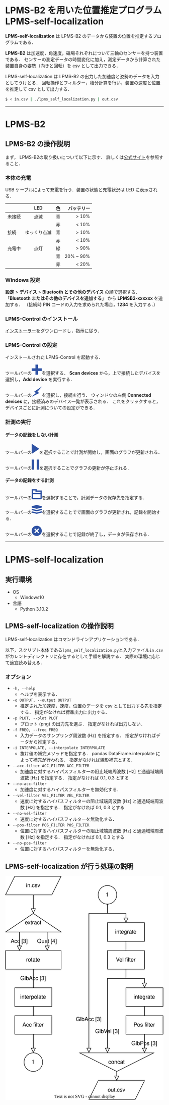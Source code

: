 # LPMS-B2 を用いた位置推定プログラム LPMS-self-localization

**LPMS-self-localization** は LPMS-B2 のデータから装置の位置を推定するプログラムである．

**LPMS-B2** は加速度，角速度，磁場それぞれについて三軸のセンサーを持つ装置である．
センサーの測定データの時間変化に加え，測定データから計算された装置自身の姿勢（向きと回転）を csv として出力できる．

LPMS-self-localization は LPMS-B2 の出力した加速度と姿勢のデータを入力としてうけとる．
回転操作とフィルター，積分計算を行い，装置の速度と位置を推定して csv として出力する．

```sh
$ < in.csv | ./lpms_self_localization.py | out.csv
```

---

# LPMS-B2

## LPMS-B2 の操作説明

まず， LPMS-B2の取り扱いについて以下に示す．
詳しくは[公式サイト](https://lp-research.com/9-axis-bluetooth-imu-lpmsb2-series/)を参照すること．

### 本体の充電

USB ケーブルによって充電を行う．装置の状態と充電状況は LED に表示される．

|      |LED         |色|バッテリー|
|------|:----------:|--|---------:|
|未接続|点滅        |青|> 10%     |
|      |            |赤|< 10%     |
|接続  |ゆっくり点滅|青|> 10%     |
|      |            |赤|< 10%     |
|充電中|点灯        |緑|> 90%     |
|      |            |青|20% ~ 90% |
|      |            |赤|< 20%     |

### Windows 設定

**設定** > **デバイス** > **Bluetooth とその他のデバイス** の順で選択する．
「**Bluetooth またはその他のデバイスを追加する**」 から **LPMSB2-xxxxxx** を追加する．
（接続時 PIN コードの入力を求められた場合，**1234** を入力する．）

### LPMS-Control のインストール

[インストーラー](https://lp-software-downloads.s3-ap-northeast-1.amazonaws.com/LPMS/LPMS-Control/OpenMAT-1.3.5-Setup-Build20180418.exe)をダウンロードし，指示に従う．

### LPMS-Control の設定

インストールされた LPMS-Control を起動する．

ツールバーの![Add / remove sensor](./img/icons/plus_32x32.png "Add / remove sensor")を選択する．
**Scan devices** から，上で接続したデバイスを選択し，**Add device** を実行する．

ツールバーの![Connect](./img/icons/bolt_32x32.png)を選択し，接続を行う．
ウィンドウの左側 **Connected devices** に，接続済みのデバイス一覧が表示される．
これをクリックすると，デバイスごとに計測についての設定ができる．

### 計測の実行

#### データの記録をしない計測

ツールバーの![Start measurement](./img/icons/play_24x32.png)を選択することで計測が開始し，画面のグラフが更新される．

ツールバーの![Stop measurement](./img/icons/pause_24x32.png)を選択することでグラフの更新が停止される．

#### データの記録をする計測

ツールバーの![Browse record file](./img/icons/folder_stroke_32x32.png)を選択することで，計測データの保存先を指定する．

ツールバーの![Record data](./img/icons/layers_32x28.png)を選択することでで画面のグラフが更新され，記録を開始する．

ツールバーの![Stop recording](./img/icons/x_alt_32x32.png)を選択することで記録が終了し，データが保存される．

---

# LPMS-self-localization

## 実行環境

- OS
    - Windows10
- 言語
    - Python 3.10.2

## LPMS-self-localization の操作説明

LPMS-self-localization はコマンドラインアプリケーションである．

以下，スクリプト本体である`lpms_self_localization.py`と入力ファイル`in.csv`がカレントディレクトリに存在するとして手順を解説する．
実際の環境に応じて適宜読み替える．

### オプション

- `-h, --help`
    - ヘルプを表示する．
- `-o OUTPUT, --output OUTPUT`
    - 推定された加速度，速度，位置のデータを csv として出力する先を指定する． 指定がなければ標準出力に出力する．
- `-p PLOT, --plot PLOT`
    - プロット (png) の出力先を選ぶ． 指定がなければ出力しない．
- `-f FREQ, --freq FREQ`
    - 入力データのサンプリング周波数 (Hz) を指定する． 指定がなければデータから推定する．
- `-i INTERPOLATE, --interpolate INTERPOLATE`
    -   抜け値の補完メソッドを指定する． pandas.DataFrame.interpolate によって補完が行われる． 指定がなければ線形補完とする．
- `--acc-filter ACC_FILTER ACC_FILTER`
    -  加速度に対するハイパスフィルターの阻止域端周波数 [Hz] と通過域端周波数 [Hz] を指定する． 指定がなければ 0.1, 0.3 とする
- `--no-acc-filter`
    - 加速度に対するハイパスフィルターを無効化する．
- `--vel-filter VEL_FILTER VEL_FILTER`
    - 速度に対するハイパスフィルターの阻止域端周波数 [Hz] と通過域端周波数 [Hz] を指定する． 指定がなければ 0.1, 0.3 とする
- `--no-vel-filter`
    - 速度に対するハイパスフィルターを無効化する．
- `--pos-filter POS_FILTER POS_FILTER`
    - 位置に対するハイパスフィルターの阻止域端周波数 [Hz] と通過域端周波数 [Hz] を指定する． 指定がなければ 0.1, 0.3 とする
- `--no-pos-filter`
    - 位置に対するハイパスフィルターを無効化する．

## LPMS-self-localization が行う処理の説明

![flowchart](./img/flowchart.svg)

